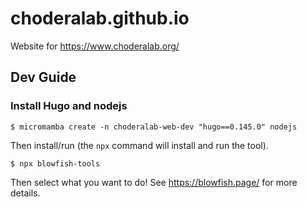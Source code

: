 # choderalab.github.io
Website for https://www.choderalab.org/

## Dev Guide

### Install Hugo and nodejs

`$ micromamba create -n choderalab-web-dev "hugo==0.145.0" nodejs`

Then install/run (the `npx` command will install and run the tool).

`$ npx blowfish-tools`

Then select what you want to do!
See https://blowfish.page/ for more details.

